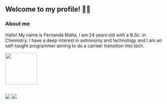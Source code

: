## Welcome to my profile! 👩‍💻

### About me
Hallo! My name is Fernanda Malta, I am 24 years old with a B.Sc. in Chemistry. I have a deep interest in astronomy and technology and I am an self-taught programmer aiming to do a carreer transition into tech.

<div align="left">
  <a href="https://github.com/FernandaMalta">
  <img height="100em" src="https://github-readme-stats.vercel.app/api/top-langs/?username=FernandaMalta&layout=compact&langs_count=7&theme=dracula"/>

## 
  
<div>
  <a href = "mailto:fernanda.maltacd@gmail.com"><img src="https://img.shields.io/badge/Gmail-D14836?style=for-the-badge&logo=gmail&logoColor=white" target="_blank"></a>
  <a href="https://www.linkedin.com/in/fernandaranimalta/" target="_blank"><img src="https://img.shields.io/badge/-LinkedIn-%230077B5?style=for-the-badge&logo=linkedin&logoColor=white" target="_blank"></a>   
</div>
